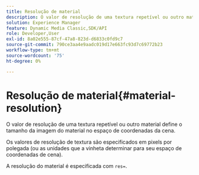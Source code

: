 ```yaml
---
title: Resolução de material
description: O valor de resolução de uma textura repetível ou outro material define o tamanho da imagem do material no espaço de coordenadas da cena.
solution: Experience Manager
feature: Dynamic Media Classic,SDK/API
role: Developer,User
exl-id: 8a02e555-87cf-47a8-823d-d6833c0fd9c7
source-git-commit: 790ce3aa4e9aadc019d17e663fc93d7c69772b23
workflow-type: tm+mt
source-wordcount: '75'
ht-degree: 0%

---
```


# Resolução de material{#material-resolution}

O valor de resolução de uma textura repetível ou outro material define o tamanho da imagem do material no espaço de coordenadas da cena.

Os valores de resolução de textura são especificados em pixels por polegada (ou as unidades que a vinheta determinar para seu espaço de coordenadas de cena).

A resolução do material é especificada com `res=`.
